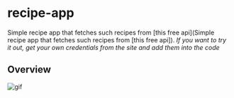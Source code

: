 # recipe-app

Simple recipe app that fetches such recipes from [this free api](Simple recipe app that fetches such recipes from [this free api]).
*If you want to try it out, get your own credentials from the site and add them into the code*

## Overview
![gif](overview.gif)
